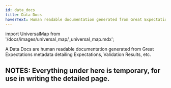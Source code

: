 ```yaml
---
id: data_docs
title: Data Docs
hoverText: Human readable documentation generated from Great Expectations metadata detailing Expectations, Validation Results, etc.
---
```

import UniversalMap from '/docs/images/universal_map/_universal_map.mdx';

<UniversalMap setup='active' connect='active' create='active' validate='active'/>

A Data Docs are human readable documentation generated from Great Expectations metadata detailing Expectations, Validation Results, etc.


NOTES: Everything under here is temporary, for use in writing the detailed page.
----------